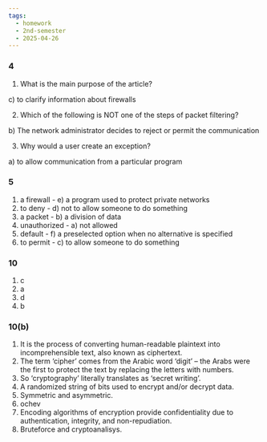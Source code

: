 ```yaml
---
tags:
  - homework
  - 2nd-semester
  - 2025-04-26
---
```


### 4

1. What is the main purpose of the article? 
 
c) to clarify information about firewalls
 
2. Which of the following is NOT one of the steps of packet filtering? 
 
b) The network administrator decides to reject or permit the communication

3. Why would a user create an exception? 
 
a) to allow communication from a particular program

### 5

1. a firewall - e) a program used to protect private networks 
2. to deny - d) not to allow someone to do something 
3. a packet - b) a division of data 
4. unauthorized - a) not allowed 
5. default - f) a preselected option when no alternative is specified
6. to permit - c) to allow someone to do something 

### 10

1. c
2. a
3. d
4. b

### 10(b)

1. It is the process of converting human-readable plaintext into incomprehensible text, also known as ciphertext.
2. The term ‘cipher’ comes from the Arabic word ‘digit’ – the Arabs were the first to protect the text by replacing the letters with numbers.
3. So ‘cryptography’ literally translates as ‘secret writing’.
4. A randomized string of bits used to encrypt and/or decrypt data.
5. Symmetric and asymmetric.
6. ochev
7. Encoding algorithms of encryption provide confidentiality due to authentication, integrity, and non-repudiation.
8. Bruteforce and cryptoanalisys.